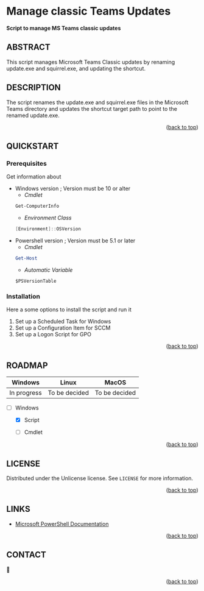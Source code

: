 <!-- Back to top link -->
<a name="readme-top"></a>

<!-- NAME -->
# Manage classic Teams Updates
**Script to manage MS Teams classic updates** 

<!-- ABSTRACT -->
## ABSTRACT 
This script manages Microsoft Teams Classic updates by renaming update.exe and squirrel.exe, and updating the shortcut.

<!-- ABOUT THE PROJECT -->
## DESCRIPTION
The script renames the update.exe and squirrel.exe files in the Microsoft Teams directory
and updates the shortcut target path to point to the renamed update.exe.
    
 <p align="right">(<a href="#readme-top">back to top</a>)</p>
 
<!-- Getting Started -->
## QUICKSTART

### Prerequisites
Get information about
* Windows version ; Version must be 10 or alter
    * _Cmdlet_
    ```powershell
    Get-ComputerInfo
    ```
    * _Environment Class_
    ```powershell
    [Environment]::OSVersion
    ```
* Powershell version ; Version must be 5.1 or later
    * _Cmdlet_
    ```powershell
    Get-Host
    ```
    * _Automatic Variable_
    ```powershll
    $PSVersionTable
    ```
### Installation

Here a some options to install the script and run it

1. Set up a Scheduled Task for Windows
2. Set up a Configuration Item for SCCM
3. Set up a Logon Script for GPO

 <p align="right">(<a href="#readme-top">back to top</a>)</p>

<!-- ROADMAP -->
## ROADMAP

| Windows | Linux | MacOS|
| :----: | :---: | :--: |
| In progress | To be decided | To be decided |

- [ ] Windows
    - [x] Script
    - [ ] Cmdlet
   

<p align="right">(<a href="#readme-top">back to top</a>)</p>


<!-- LICENSE -->
## LICENSE

Distributed under the  Unlicense license. See `LICENSE` for more information.

<p align="right">(<a href="#readme-top">back to top</a>)</p>

<!-- ACKNOWLEDGMENTS -->
## LINKS
* [Microsoft PowerShell Documentation](https://learn.microsoft.com/en-us/powershell/)
 
<p align="right">(<a href="#readme-top">back to top</a>)</p>
 


<!-- CONTACT -->
## CONTACT

:e-mail: 

<p align="right">(<a href="#readme-top">back to top</a>)</p>
